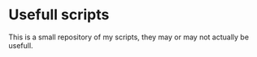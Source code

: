 # Usefull scripts
This is a small repository of my scripts, they may or may not actually be usefull. 
